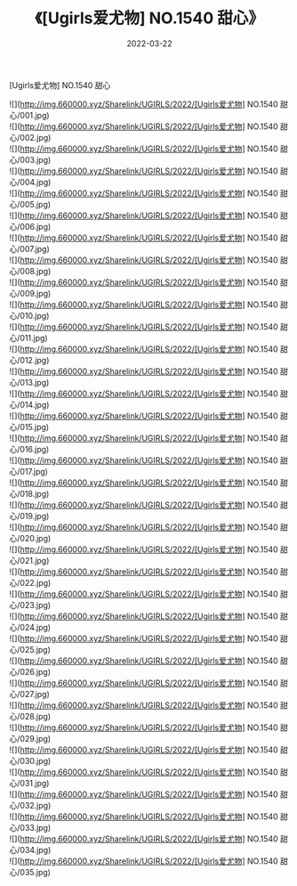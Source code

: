 ﻿---
layout: post
title:  《[Ugirls爱尤物] NO.1540 甜心》
date:   2022-03-22
img: http://img.660000.xyz/Sharelink/UGIRLS/2022/[Ugirls爱尤物] NO.1540 甜心/000.jpg
categories: [美女, 清纯, 唯美]
---

[Ugirls爱尤物] NO.1540 甜心

 ![](http://img.660000.xyz/Sharelink/UGIRLS/2022/[Ugirls爱尤物] NO.1540 甜心/001.jpg) <br>![](http://img.660000.xyz/Sharelink/UGIRLS/2022/[Ugirls爱尤物] NO.1540 甜心/002.jpg) <br>![](http://img.660000.xyz/Sharelink/UGIRLS/2022/[Ugirls爱尤物] NO.1540 甜心/003.jpg) <br>![](http://img.660000.xyz/Sharelink/UGIRLS/2022/[Ugirls爱尤物] NO.1540 甜心/004.jpg) <br>![](http://img.660000.xyz/Sharelink/UGIRLS/2022/[Ugirls爱尤物] NO.1540 甜心/005.jpg) <br>![](http://img.660000.xyz/Sharelink/UGIRLS/2022/[Ugirls爱尤物] NO.1540 甜心/006.jpg) <br>![](http://img.660000.xyz/Sharelink/UGIRLS/2022/[Ugirls爱尤物] NO.1540 甜心/007.jpg) <br>![](http://img.660000.xyz/Sharelink/UGIRLS/2022/[Ugirls爱尤物] NO.1540 甜心/008.jpg) <br>![](http://img.660000.xyz/Sharelink/UGIRLS/2022/[Ugirls爱尤物] NO.1540 甜心/009.jpg) <br>![](http://img.660000.xyz/Sharelink/UGIRLS/2022/[Ugirls爱尤物] NO.1540 甜心/010.jpg) <br>![](http://img.660000.xyz/Sharelink/UGIRLS/2022/[Ugirls爱尤物] NO.1540 甜心/011.jpg) <br>![](http://img.660000.xyz/Sharelink/UGIRLS/2022/[Ugirls爱尤物] NO.1540 甜心/012.jpg) <br>![](http://img.660000.xyz/Sharelink/UGIRLS/2022/[Ugirls爱尤物] NO.1540 甜心/013.jpg) <br>![](http://img.660000.xyz/Sharelink/UGIRLS/2022/[Ugirls爱尤物] NO.1540 甜心/014.jpg) <br>![](http://img.660000.xyz/Sharelink/UGIRLS/2022/[Ugirls爱尤物] NO.1540 甜心/015.jpg) <br>![](http://img.660000.xyz/Sharelink/UGIRLS/2022/[Ugirls爱尤物] NO.1540 甜心/016.jpg) <br>![](http://img.660000.xyz/Sharelink/UGIRLS/2022/[Ugirls爱尤物] NO.1540 甜心/017.jpg) <br>![](http://img.660000.xyz/Sharelink/UGIRLS/2022/[Ugirls爱尤物] NO.1540 甜心/018.jpg) <br>![](http://img.660000.xyz/Sharelink/UGIRLS/2022/[Ugirls爱尤物] NO.1540 甜心/019.jpg) <br>![](http://img.660000.xyz/Sharelink/UGIRLS/2022/[Ugirls爱尤物] NO.1540 甜心/020.jpg) <br>![](http://img.660000.xyz/Sharelink/UGIRLS/2022/[Ugirls爱尤物] NO.1540 甜心/021.jpg) <br>![](http://img.660000.xyz/Sharelink/UGIRLS/2022/[Ugirls爱尤物] NO.1540 甜心/022.jpg) <br>![](http://img.660000.xyz/Sharelink/UGIRLS/2022/[Ugirls爱尤物] NO.1540 甜心/023.jpg) <br>![](http://img.660000.xyz/Sharelink/UGIRLS/2022/[Ugirls爱尤物] NO.1540 甜心/024.jpg) <br>![](http://img.660000.xyz/Sharelink/UGIRLS/2022/[Ugirls爱尤物] NO.1540 甜心/025.jpg) <br>![](http://img.660000.xyz/Sharelink/UGIRLS/2022/[Ugirls爱尤物] NO.1540 甜心/026.jpg) <br>![](http://img.660000.xyz/Sharelink/UGIRLS/2022/[Ugirls爱尤物] NO.1540 甜心/027.jpg) <br>![](http://img.660000.xyz/Sharelink/UGIRLS/2022/[Ugirls爱尤物] NO.1540 甜心/028.jpg) <br>![](http://img.660000.xyz/Sharelink/UGIRLS/2022/[Ugirls爱尤物] NO.1540 甜心/029.jpg) <br>![](http://img.660000.xyz/Sharelink/UGIRLS/2022/[Ugirls爱尤物] NO.1540 甜心/030.jpg) <br>![](http://img.660000.xyz/Sharelink/UGIRLS/2022/[Ugirls爱尤物] NO.1540 甜心/031.jpg) <br>![](http://img.660000.xyz/Sharelink/UGIRLS/2022/[Ugirls爱尤物] NO.1540 甜心/032.jpg) <br>![](http://img.660000.xyz/Sharelink/UGIRLS/2022/[Ugirls爱尤物] NO.1540 甜心/033.jpg) <br>![](http://img.660000.xyz/Sharelink/UGIRLS/2022/[Ugirls爱尤物] NO.1540 甜心/034.jpg) <br>![](http://img.660000.xyz/Sharelink/UGIRLS/2022/[Ugirls爱尤物] NO.1540 甜心/035.jpg) <br>